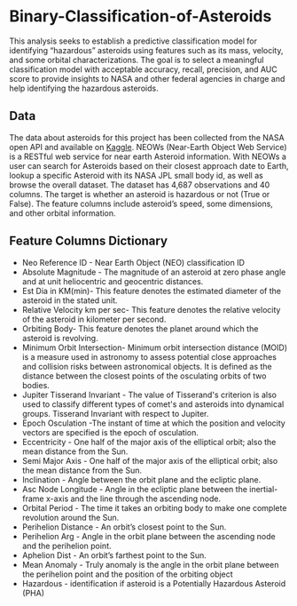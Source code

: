 # Binary-Classification-of-Asteroids
 This analysis seeks to establish a predictive classification model for identifying “hazardous” asteroids using features such as its mass, velocity, and some orbital characterizations. The goal is to select a meaningful classification model with acceptable accuracy, recall, precision, and AUC score to provide insights to NASA and other federal agencies in charge and help identifying the hazardous asteroids.
## Data
The data about asteroids for this project has been collected from the NASA open API and available on [Kaggle](https://www.kaggle.com/shrutimehta/nasa-asteroids-classification). NEOWs (Near-Earth Object Web Service) is a RESTful web service for near earth Asteroid information. With NEOWs a user can search for Asteroids based on their closest approach date to Earth, lookup a specific Asteroid with its NASA JPL small body id, as well as browse the overall dataset. 
The dataset has 4,687 observations and 40 columns. The target is whether an asteroid is hazardous or not (True or False).
The feature columns include asteroid’s speed, some dimensions, and other orbital information.
## Feature Columns Dictionary

* Neo Reference ID - Near Earth Object (NEO) classification ID
* Absolute Magnitude - The magnitude of an asteroid at zero phase angle and at unit heliocentric and geocentric distances.
* Est Dia in KM(min)- This feature denotes the estimated diameter of the asteroid in the stated unit.
* Relative Velocity km per sec- This feature denotes the relative velocity of the asteroid in kilometer per second.
* Orbiting Body- This feature denotes the planet around which the asteroid is revolving.
* Minimum Orbit Intersection- Minimum orbit intersection distance (MOID) is a measure used in astronomy to assess potential close approaches and collision risks between astronomical objects. It is defined as the distance between the closest points of the osculating orbits of two bodies.
* Jupiter Tisserand Invariant - The value of Tisserand's criterion is also used to classify different types of comet's and asteroids into dynamical groups. Tisserand Invariant with respect to Jupiter.
* Epoch Osculation -The instant of time at which the position and velocity vectors are specified is the epoch of osculation.
* Eccentricity - One half of the major axis of the elliptical orbit; also the mean distance from the Sun.
* Semi Major Axis - One half of the major axis of the elliptical orbit; also the mean distance from the Sun.
* Inclination - Angle between the orbit plane and the ecliptic plane.
* Asc Node Longitude - Angle in the ecliptic plane between the inertial-frame x-axis and the line through the ascending node.
* Orbital Period - The time it takes an orbiting body to make one complete revolution around the Sun.
* Perihelion Distance - An orbit’s closest point to the Sun.
* Perihelion Arg - Angle in the orbit plane between the ascending node and the perihelion point.
* Aphelion Dist - An orbit’s farthest point to the Sun.
* Mean Anomaly - Truly anomaly is the angle in the orbit plane between the perihelion point and the position of the orbiting object
* Hazardous - identification if asteroid is a Potentially Hazardous Asteroid (PHA)


